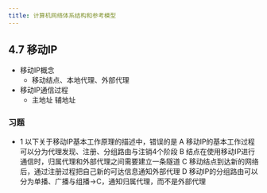 ```yaml
---
title: 计算机网络体系结构和参考模型
---
```

## 4.7 移动IP
- 移动IP概念
    - 移动结点、本地代理、外部代理
- 移动IP通信过程
    - 主地址 辅地址
### 习题
- 1 以下关于移动IP基本工作原理的描述中，错误的是
A 移动IP的基本工作过程可以分为代理发现、注册、分组路由与注销4个阶段
B 结点在使用移动IP进行通信时，归属代理和外部代理之间需要建立一条隧道
C 移动结点到达新的网络后，通过注册过程把自己新的可达信息通知外部代理
D 移动IP的分组路由可以分为单播、广播与组播→C，通知归属代理，而不是外部代理
